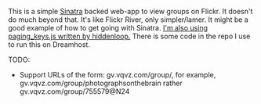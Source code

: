 This is a simple [Sinatra][1] backed web-app to view groups on Flickr. It
doesn't do much beyond that. It's like Flickr River, only simpler/lamer. It
might be a good example of how to get going with Sinatra. [I'm also using
paging_keys.js written by hiddenloop.][2] There is some code in the repo I use
to run this on Dreamhost.

TODO:
 * Support URLs of the form: gv.vqvz.com/group/<group url name>, for example,
   gv.vqvz.com/group/photographsonthebrain rather gv.vqvz.com/group/755579@N24

[1]: http://sinatrarb.com "Sinatra's website."
[2]: http://github.com/hiddenloop/paging_keys_js "paging_keys_js github page."
